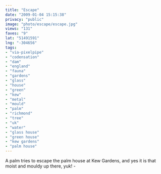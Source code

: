 ```yaml
---
title: "Escape"
date: "2009-01-04 15:15:38"
privacy: "public"
image: "photo/escape/escape.jpg"
views: "131"
faves: "9"
lat: "51491591"
lng: "-304656"
tags:
- "via-pixelpipe"
- "codensation"
- "dam"
- "england"
- "fauna"
- "gardens"
- "glass"
- "house"
- "green"
- "kew"
- "metal"
- "mould"
- "palm"
- "richmond"
- "tree"
- "uk"
- "water"
- "glass house"
- "green house"
- "kew gardens"
- "palm house"
---
```

A palm tries to escape the palm house at Kew Gardens, and yes it is that moist and mouldy up there, yuk! - <a href="/photos/2009/01/04/escape"></a>
